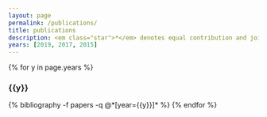 ```yaml
---
layout: page
permalink: /publications/
title: publications
description: <em class="star">*</em> denotes equal contribution and joint lead authorship.
years: [2019, 2017, 2015]
---
```


{% for y in page.years %}
  <h3 class="bibliography-year">{{y}}</h3>
  {% bibliography -f papers -q @*[year={{y}}]* %}
{% endfor %}
